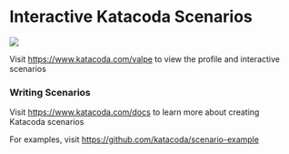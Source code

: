 # Interactive Katacoda Scenarios

[![](http://shields.katacoda.com/katacoda/valpe/count.svg)](https://www.katacoda.com/valpe "Get your profile on Katacoda.com")

Visit https://www.katacoda.com/valpe to view the profile and interactive scenarios

### Writing Scenarios
Visit https://www.katacoda.com/docs to learn more about creating Katacoda scenarios

For examples, visit https://github.com/katacoda/scenario-example
